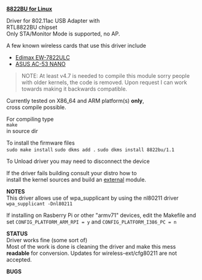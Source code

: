 <u>**8822BU for Linux**</u>

Driver for 802.11ac USB Adapter with  
RTL8822BU chipset  
Only STA/Monitor Mode is supported, no AP.  

A few known wireless cards that use this driver include 
* [Edimax EW-7822ULC](http://us.edimax.com/edimax/merchandise/merchandise_detail/data/edimax/us/wireless_adapters_ac1200_dual-band/ew-7822ulc/)
* [ASUS AC-53 NANO](https://www.asus.com/Networking/USB-AC53-Nano/)


> NOTE: At least v4.7 is needed to compile this module
> sorry people with older kernels, the code is removed.
> Upon request I can work towards making it backwards compatible.

Currently tested on X86_64 and ARM platform(s) **only**,  
cross compile possible.

For compiling type  
`make`  
in source dir  

To install the firmware files  
`sudo make install`
`sudo dkms add .`
`sudo dkms install 8822bu/1.1`

To Unload driver you may need to disconnect the device  

If the driver fails building consult your distro how to  
install the kernel sources and build an <u>external</u> module.


**NOTES**  
This driver allows use of wpa_supplicant by using the nl80211 driver
`wpa_supplicant -Dnl80211`

If installing on Rasberry Pi or other "armv71" devices, edit the Makefile and set `CONFIG_PLATFORM_ARM_RPI = y` and `CONFIG_PLATFORM_I386_PC = n`

**STATUS**  
Driver works fine (some sort of)  
Most of the work is done is cleaning the driver and make this mess **readable**   for conversion.
Updates for wireless-ext/cfg80211  are not accepted.  

  
**BUGS**  
 
